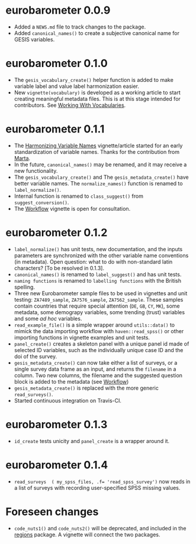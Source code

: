 # eurobarometer 0.0.9
* Added a `NEWS.md` file to track changes to the package.
* Added `canonical_names()` to create a subjective canonical name for GESIS variables.

# eurobarometer 0.1.0
* The `gesis_vocabulary_create()` helper function is added to make variable label and value label harmonization easier.
* New `vignette(vocabulary)` is developed as a working article to start creating meaningful metadata files. This is at this stage intended for contributors. See [Working With Vocabularies](http://eurobarometer.danielantal.eu/articles/vocabulary.html).

# eurobarometer 0.1.1
* The [Harmonizing Variable Names](http://eurobarometer.danielantal.eu/articles/variable_names.html) vignette/article started for an early standardization of variable names. Thanks for the contribution from [Marta](https://github.com/mkolczynska).
* In the future, `canonical_names()` may be renamed, and it may receive a new functionality.
* The `gesis_vocabulary_create()` and The `gesis_metadata_create()` have better variable names.  The `normalize_names()` function is renamed to `label_normalize()`. 
* Internal function is renamed to `class_suggest()` from `suggest_conversion()`.
* The [Workflow](http://eurobarometer.danielantal.eu/articles/workflow.html) vignette is open for consultation.

# eurobarometer 0.1.2
* `label_normalize()` has unit tests, new documentation, and the inputs parameters are synchronized with the other variable name conventions (in metadata). Open question: what to do with non-standard latin characters? [To be resolved in 0.1.3].
* `canonical_names()` is renamed to `label_suggest()` and has unit tests.
* `naming functions` is renamed to `labelling functions` with the British spelling. 
* Three new Eurobarometer sample files to be used in vignettes and unit testing: `ZA7489_sample`, `ZA7576_sample`, `ZA7562_sample`. These samples contain countries that require special attention (`DE`, `GB`, `CY`, `MK`), some metadata, some demograpy variables, some trending (trust) variables and some _ad hoc_ variables. 
* `read_example_file()` is a simple wrapper around `utils::data()` to 
mimick the data importing workflow with `haven::read_spss()` or other
importing functions in vignette examples and unit tests.
* `panel_create()` creates a skeleton panel with a unique panel id made of selected ID variables, such as the individually unique case ID and the doi of the survey. 
* `gesis_metadata_create()` can now take either a list of surveys, or a single survey data frame as an input, and returns the `filename` in a column. Two new columns, the filename and the suggested question block is added to the metadata (see [Workflow](http://eurobarometer.danielantal.eu/articles/workflow.html))
* `gesis_metadata_create()` is replaced with the more generic `read_surveys()`.
* Started continuous integration on Travis-CI. 

# eurobarometer 0.1.3
* `id_create` tests unicity and `panel_create` is a wrapper around it.

# eurobarometer 0.1.4
* `read_surveys  ( my_spss_files, .f= 'read_spss_survey')` now reads in a list of surveys with recording user-specified SPSS missing values.

# Foreseen changes

* `code_nuts1()` and `code_nuts2()` will be deprecated, and included in the [regions](http://regions.danielantal.eu/) package.  A vignette will connect the two packages.
